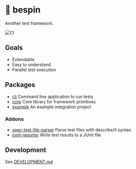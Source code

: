 # 🌌 bespin

Another test framework.

![CI](https://github.com/testingrequired/bespin/workflows/CI/badge.svg)

## Goals

- Extendable
- Easy to understand
- Parallel test execution

## Packages

- [cli](./packages/cli) Command line application to run tests
- [core](./packages/core) Core library for framework primitives
- [example](./packages/example) An example integration project

### Addons

- [spec-test-file-parser](./packages/spec-test-file-parser) Parse test files with describe/it syntax
- [junit-reporter](./packages/junit-reporter) Write test results to a JUnit file

## Development

See [DEVELOPMENT.md](./DEVELOPMENT.md)
